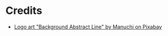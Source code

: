# Credits
- [Logo art "Background Abstract Line" by Manuchi on Pixabay](https://pixabay.com/illustrations/background-abstract-line-2462430/)
